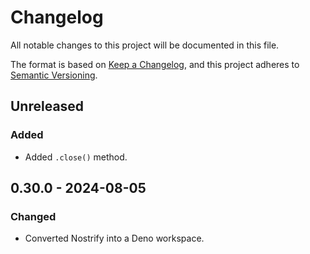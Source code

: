 # Changelog

All notable changes to this project will be documented in this file.

The format is based on [Keep a Changelog](https://keepachangelog.com/en/1.1.0/),
and this project adheres to [Semantic Versioning](https://semver.org/spec/v2.0.0.html).

## Unreleased

### Added

- Added `.close()` method.

## 0.30.0 - 2024-08-05

### Changed

- Converted Nostrify into a Deno workspace.
